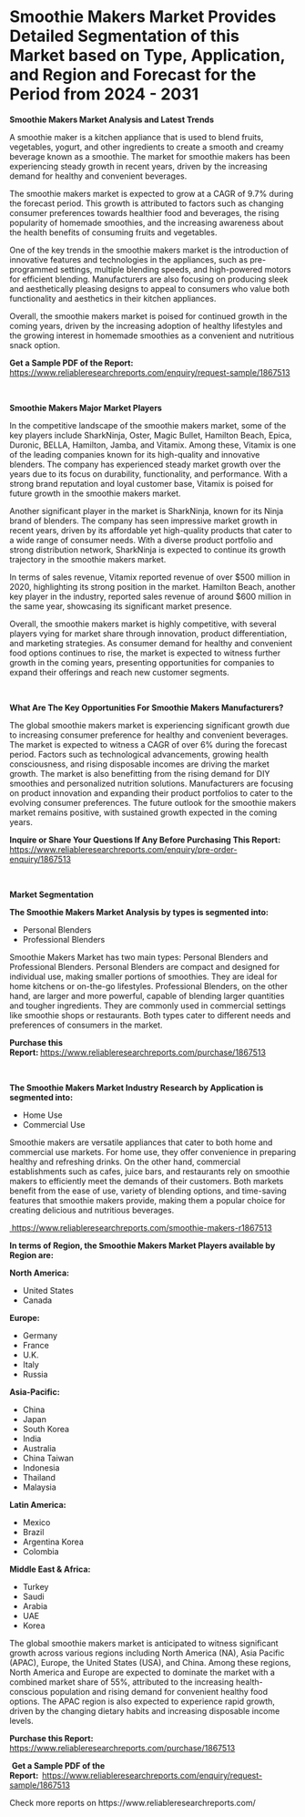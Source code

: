 <p><h1>Smoothie Makers Market Provides Detailed Segmentation of this Market based on Type, Application, and Region and Forecast for the Period from 2024 - 2031</h1></p><p><strong>Smoothie Makers Market Analysis and Latest Trends</strong></p>
<p><p>A smoothie maker is a kitchen appliance that is used to blend fruits, vegetables, yogurt, and other ingredients to create a smooth and creamy beverage known as a smoothie. The market for smoothie makers has been experiencing steady growth in recent years, driven by the increasing demand for healthy and convenient beverages. </p><p>The smoothie makers market is expected to grow at a CAGR of 9.7% during the forecast period. This growth is attributed to factors such as changing consumer preferences towards healthier food and beverages, the rising popularity of homemade smoothies, and the increasing awareness about the health benefits of consuming fruits and vegetables.</p><p>One of the key trends in the smoothie makers market is the introduction of innovative features and technologies in the appliances, such as pre-programmed settings, multiple blending speeds, and high-powered motors for efficient blending. Manufacturers are also focusing on producing sleek and aesthetically pleasing designs to appeal to consumers who value both functionality and aesthetics in their kitchen appliances.</p><p>Overall, the smoothie makers market is poised for continued growth in the coming years, driven by the increasing adoption of healthy lifestyles and the growing interest in homemade smoothies as a convenient and nutritious snack option.</p></p>
<p><strong>Get a Sample PDF of the Report:&nbsp;</strong> <a href="https://www.reliableresearchreports.com/enquiry/request-sample/1867513">https://www.reliableresearchreports.com/enquiry/request-sample/1867513</a></p>
<p>&nbsp;</p>
<p><strong>Smoothie Makers Major Market Players</strong></p>
<p><p>In the competitive landscape of the smoothie makers market, some of the key players include SharkNinja, Oster, Magic Bullet, Hamilton Beach, Epica, Duronic, BELLA, Hamilton, Jamba, and Vitamix. Among these, Vitamix is one of the leading companies known for its high-quality and innovative blenders. The company has experienced steady market growth over the years due to its focus on durability, functionality, and performance. With a strong brand reputation and loyal customer base, Vitamix is poised for future growth in the smoothie makers market.</p><p>Another significant player in the market is SharkNinja, known for its Ninja brand of blenders. The company has seen impressive market growth in recent years, driven by its affordable yet high-quality products that cater to a wide range of consumer needs. With a diverse product portfolio and strong distribution network, SharkNinja is expected to continue its growth trajectory in the smoothie makers market.</p><p>In terms of sales revenue, Vitamix reported revenue of over $500 million in 2020, highlighting its strong position in the market. Hamilton Beach, another key player in the industry, reported sales revenue of around $600 million in the same year, showcasing its significant market presence.</p><p>Overall, the smoothie makers market is highly competitive, with several players vying for market share through innovation, product differentiation, and marketing strategies. As consumer demand for healthy and convenient food options continues to rise, the market is expected to witness further growth in the coming years, presenting opportunities for companies to expand their offerings and reach new customer segments.</p></p>
<p>&nbsp;</p>
<p><strong>What Are The Key Opportunities For Smoothie Makers Manufacturers?</strong></p>
<p><p>The global smoothie makers market is experiencing significant growth due to increasing consumer preference for healthy and convenient beverages. The market is expected to witness a CAGR of over 6% during the forecast period. Factors such as technological advancements, growing health consciousness, and rising disposable incomes are driving the market growth. The market is also benefitting from the rising demand for DIY smoothies and personalized nutrition solutions. Manufacturers are focusing on product innovation and expanding their product portfolios to cater to the evolving consumer preferences. The future outlook for the smoothie makers market remains positive, with sustained growth expected in the coming years.</p></p>
<p><strong>Inquire or Share Your Questions If Any Before Purchasing This Report:</strong> <a href="https://www.reliableresearchreports.com/enquiry/pre-order-enquiry/1867513">https://www.reliableresearchreports.com/enquiry/pre-order-enquiry/1867513</a></p>
<p>&nbsp;</p>
<p><strong>Market Segmentation</strong></p>
<p><strong>The Smoothie Makers Market Analysis by types is segmented into:</strong></p>
<p><ul><li>Personal Blenders</li><li>Professional Blenders</li></ul></p>
<p><p>Smoothie Makers Market has two main types: Personal Blenders and Professional Blenders. Personal Blenders are compact and designed for individual use, making smaller portions of smoothies. They are ideal for home kitchens or on-the-go lifestyles. Professional Blenders, on the other hand, are larger and more powerful, capable of blending larger quantities and tougher ingredients. They are commonly used in commercial settings like smoothie shops or restaurants. Both types cater to different needs and preferences of consumers in the market.</p></p>
<p><strong>Purchase this Report:&nbsp;</strong><a href="https://www.reliableresearchreports.com/purchase/1867513">https://www.reliableresearchreports.com/purchase/1867513</a></p>
<p>&nbsp;</p>
<p><strong>The Smoothie Makers Market Industry Research by Application is segmented into:</strong></p>
<p><ul><li>Home Use</li><li>Commercial Use</li></ul></p>
<p><p>Smoothie makers are versatile appliances that cater to both home and commercial use markets. For home use, they offer convenience in preparing healthy and refreshing drinks. On the other hand, commercial establishments such as cafes, juice bars, and restaurants rely on smoothie makers to efficiently meet the demands of their customers. Both markets benefit from the ease of use, variety of blending options, and time-saving features that smoothie makers provide, making them a popular choice for creating delicious and nutritious beverages.</p></p>
<p><a href="https://www.reliableresearchreports.com/smoothie-makers-r1867513">&nbsp;https://www.reliableresearchreports.com/smoothie-makers-r1867513</a></p>
<p><strong>In terms of Region, the Smoothie Makers Market Players available by Region are:</strong></p>
<p>
    <p> <strong> North America: </strong>
        <ul>
            <li>United States</li>
            <li>Canada</li>
        </ul>
        </p> 
    <p> <strong> Europe: </strong>
        <ul>
            <li>Germany</li>
            <li>France</li>
            <li>U.K.</li>
            <li>Italy</li>
            <li>Russia</li>
        </ul>
        </p> 
    <p> <strong> Asia-Pacific: </strong>
        <ul>
            <li>China</li>
            <li>Japan</li>
            <li>South Korea</li>
            <li>India</li>
            <li>Australia</li>
            <li>China Taiwan</li>
            <li>Indonesia</li>
            <li>Thailand</li>
            <li>Malaysia</li>
        </ul>
        </p> 
    <p> <strong> Latin America: </strong>
        <ul>
            <li>Mexico</li>
            <li>Brazil</li>
            <li>Argentina Korea</li>
            <li>Colombia</li>
        </ul>
        </p> 
    <p> <strong> Middle East & Africa: </strong>
        <ul>
            <li>Turkey</li>
            <li>Saudi</li>
            <li>Arabia</li>
            <li>UAE</li>
            <li>Korea</li>
        </ul>
    </p>
    </p>
<p><p>The global smoothie makers market is anticipated to witness significant growth across various regions including North America (NA), Asia Pacific (APAC), Europe, the United States (USA), and China. Among these regions, North America and Europe are expected to dominate the market with a combined market share of 55%, attributed to the increasing health-conscious population and rising demand for convenient healthy food options. The APAC region is also expected to experience rapid growth, driven by the changing dietary habits and increasing disposable income levels.</p></p>
<p><strong>Purchase this Report: </strong><a href="https://www.reliableresearchreports.com/purchase/1867513">https://www.reliableresearchreports.com/purchase/1867513</a></p>
<p>&nbsp;<strong>Get a Sample PDF of the Report:&nbsp;&nbsp;</strong><a href="https://www.reliableresearchreports.com/enquiry/request-sample/1867513">https://www.reliableresearchreports.com/enquiry/request-sample/1867513</a></p>
<p><strong></strong></p>
<p>Check more reports on https://www.reliableresearchreports.com/</p>